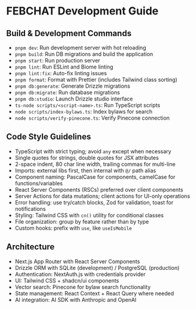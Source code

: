 # FEBCHAT Development Guide

## Build & Development Commands

- `pnpm dev`: Run development server with hot reloading
- `pnpm build`: Run DB migrations and build the application
- `pnpm start`: Run production server
- `pnpm lint`: Run ESLint and Biome linting
- `pnpm lint:fix`: Auto-fix linting issues
- `pnpm format`: Format with Prettier (includes Tailwind class sorting)
- `pnpm db:generate`: Generate Drizzle migrations
- `pnpm db:migrate`: Run database migrations
- `pnpm db:studio`: Launch Drizzle studio interface
- `ts-node scripts/<script-name>.ts`: Run TypeScript scripts
- `node scripts/index-bylaws.ts`: Index bylaws for search
- `node scripts/verify-pinecone.ts`: Verify Pinecone connection

## Code Style Guidelines

- TypeScript with strict typing; avoid `any` except when necessary
- Single quotes for strings, double quotes for JSX attributes
- 2-space indent, 80 char line width, trailing commas for multi-line
- Imports: external libs first, then internal with `@/` path alias
- Component naming: PascalCase for components, camelCase for functions/variables
- React Server Components (RSCs) preferred over client components
- Server Actions for data mutations; client actions for UI-only operations
- Error handling: use try/catch blocks, Zod for validation, toast for notifications
- Styling: Tailwind CSS with `cn()` utility for conditional classes
- File organization: group by feature rather than by type
- Custom hooks: prefix with `use`, like `useIsMobile`

## Architecture

- Next.js App Router with React Server Components
- Drizzle ORM with SQLite (development) / PostgreSQL (production)
- Authentication: NextAuth.js with credentials provider
- UI: Tailwind CSS + shadcn/ui components
- Vector search: Pinecone for bylaw search functionality
- State management: React Context + React Query where needed
- AI integration: AI SDK with Anthropic and OpenAI
